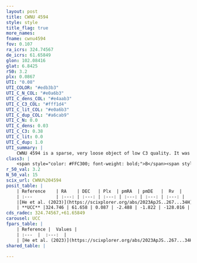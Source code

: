 ```yaml
---
layout: post
title: CWNU 4594
style: style
title_flag: true
more_names: 
fname: cwnu4594
fov: 0.107
ra_icrs: 324.74567
de_icrs: 61.65849
glon: 102.08416
glat: 6.8425
r50: 3.2
plx: 0.0867
UTI: "0.08"
UTI_COLOR: "#edb3b3"
UTI_C_N_COL: "#e0a6b3"
UTI_C_dens_COL: "#e4aab3"
UTI_C_C3_COL: "#fff1d4"
UTI_C_lit_COL: "#e0a6b3"
UTI_C_dup_COL: "#a6cab9"
UTI_C_N: 0.0
UTI_C_dens: 0.03
UTI_C_C3: 0.38
UTI_C_lit: 0.0
UTI_C_dup: 1.0
UTI_summary: |
    CWNU 4594 is a sparse, very loose object of low C3 quality. It was recently reported in the literature.<br><br><span style="color: #99180f; font-weight: bold;">Warning: </span>contains less than 25 stars with <i>P>0.5</i> estimated.
class3: |
    <span style="color: #FFC300; font-weight: bold;">B</span><span style="color: red; font-weight: bold;">C</span>
r_50_val: 3.2
N_50_val: 15
scix_url: CWNU%204594
posit_table: |
    | Reference    | RA    | DEC   | Plx  | pmRA  | pmDE   |  Rv  |
    | :---         | :---: | :---: | :---: | :---: | :---: | :---: |
    |[He et al. (2023)](https://scixplorer.org/abs/2023ApJS..267...34H) | 324.761 | 61.644 | 0.09 | -2.482 | -1.886 | -- |
    | **UCC** |324.746 | 61.658 | 0.087 | -2.488 | -1.822 | -128.016 | 
cds_radec: 324.74567,+61.65849
carousel: UCC
fpars_table: |
    | Reference |  Values |
    | :---  |  :---:  |
    | [He et al. (2023)](https://scixplorer.org/abs/2023ApJS..267...34H) | `A0=3.45, m-M=16.6, logA=8.1` |
shared_table: |
    
---
```

